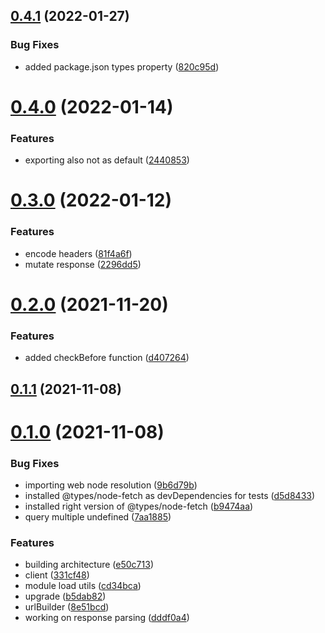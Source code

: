 ## [0.4.1](https://github.com/GiovanniCardamone/requerest/compare/v0.4.0...v0.4.1) (2022-01-27)


### Bug Fixes

* added package.json types property ([820c95d](https://github.com/GiovanniCardamone/requerest/commit/820c95dfdb2ac0ff3d5e94e43dd09c03f146f33d))



# [0.4.0](https://github.com/GiovanniCardamone/requerest/compare/v0.3.0...v0.4.0) (2022-01-14)


### Features

* exporting also not as default ([2440853](https://github.com/GiovanniCardamone/requerest/commit/24408538ba1ee6dd611d05a41396eda1c8612bd7))



# [0.3.0](https://github.com/GiovanniCardamone/requerest/compare/v0.2.0...v0.3.0) (2022-01-12)


### Features

* encode headers ([81f4a6f](https://github.com/GiovanniCardamone/requerest/commit/81f4a6fc5f9062cd810e9a32ce2e47523bb293b3))
* mutate response ([2296dd5](https://github.com/GiovanniCardamone/requerest/commit/2296dd5a4a44887aebc64def00cc2ddd296f0ffc))



# [0.2.0](https://github.com/GiovanniCardamone/requerest/compare/v0.1.1...v0.2.0) (2021-11-20)


### Features

* added checkBefore function ([d407264](https://github.com/GiovanniCardamone/requerest/commit/d407264c8b8c181766a6de442132cce34d63ed35))



## [0.1.1](https://github.com/GiovanniCardamone/requerest/compare/v0.1.0...v0.1.1) (2021-11-08)



# [0.1.0](https://github.com/GiovanniCardamone/requerest/compare/8e51bcdd05cd1778df84b79cd8a6a95f3041c158...v0.1.0) (2021-11-08)


### Bug Fixes

* importing web node resolution ([9b6d79b](https://github.com/GiovanniCardamone/requerest/commit/9b6d79b2d263e17d7f509259dcc3b9fa6ff622f5))
* installed @types/node-fetch as devDependencies for tests ([d5d8433](https://github.com/GiovanniCardamone/requerest/commit/d5d84334fcdb473735012e12aa04e92cc614dc9b))
* installed right version of @types/node-fetch ([b9474aa](https://github.com/GiovanniCardamone/requerest/commit/b9474aac69e1cb46b47ae1aa49b758cba2b6780d))
* query multiple undefined ([7aa1885](https://github.com/GiovanniCardamone/requerest/commit/7aa1885c8658ad1e92345edb354ddb772b0eac2f))


### Features

* building architecture ([e50c713](https://github.com/GiovanniCardamone/requerest/commit/e50c713dfcbd3f37bc93a980615d3877cf5f0c4c))
* client ([331cf48](https://github.com/GiovanniCardamone/requerest/commit/331cf48e39a10034b5a9fac91e104d35b18bfc91))
* module load utils ([cd34bca](https://github.com/GiovanniCardamone/requerest/commit/cd34bca3636a2226b37a78996a55dfd41b3b2e36))
* upgrade ([b5dab82](https://github.com/GiovanniCardamone/requerest/commit/b5dab82d3da3774bd7e73e99a99bae4612a9ac3e))
* urlBuilder ([8e51bcd](https://github.com/GiovanniCardamone/requerest/commit/8e51bcdd05cd1778df84b79cd8a6a95f3041c158))
* working on response parsing ([dddf0a4](https://github.com/GiovanniCardamone/requerest/commit/dddf0a4cb597570a495fabc880c2b0d8de5af578))



